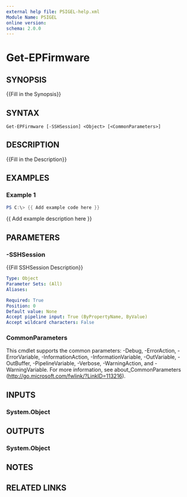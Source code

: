 ```yaml
---
external help file: PSIGEL-help.xml
Module Name: PSIGEL
online version:
schema: 2.0.0
---
```


# Get-EPFirmware

## SYNOPSIS
{{Fill in the Synopsis}}

## SYNTAX

```
Get-EPFirmware [-SSHSession] <Object> [<CommonParameters>]
```

## DESCRIPTION
{{Fill in the Description}}

## EXAMPLES

### Example 1
```powershell
PS C:\> {{ Add example code here }}
```

{{ Add example description here }}

## PARAMETERS

### -SSHSession
{{Fill SSHSession Description}}

```yaml
Type: Object
Parameter Sets: (All)
Aliases:

Required: True
Position: 0
Default value: None
Accept pipeline input: True (ByPropertyName, ByValue)
Accept wildcard characters: False
```

### CommonParameters
This cmdlet supports the common parameters: -Debug, -ErrorAction, -ErrorVariable, -InformationAction, -InformationVariable, -OutVariable, -OutBuffer, -PipelineVariable, -Verbose, -WarningAction, and -WarningVariable.
For more information, see about_CommonParameters (http://go.microsoft.com/fwlink/?LinkID=113216).

## INPUTS

### System.Object

## OUTPUTS

### System.Object
## NOTES

## RELATED LINKS
